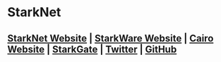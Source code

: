# StarkNet


## [StarkNet Website](https://starknet.io/) | [StarkWare Website](https://starkware.co/) | [Cairo Website](https://www.cairo-lang.org/) | [StarkGate](https://starkgate.starknet.io/) | [Twitter](https://twitter.com/Starknet) | [GitHub](https://github.com/starkware-libs)
